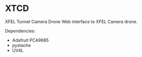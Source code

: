 # XTCD

XFEL Tunnel Camera Drone
Web interface to XFEL Camera drone.

Dependencies:

- Adafruit PCA9685
- pystache
- UV4L
